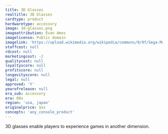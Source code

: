 ```yaml
---
title: 3D Glasses
realtitle: 3D Glasses
cardtype: product
hardwaretype: accessory
image: 3d-glasses.png
imageattribution: Evan Amos
imagelicense: Public domain
imagelink: 'https://upload.wikimedia.org/wikipedia/commons/9/9f/Sega-Masters-Sys-3D-Glasses.jpg'
staffcost: null
rdcost: null
marketingcost: -2
qualitycost: null
loyaltyscore: null
profitscore: null
longevityscore: null
legal: null
approved: 'Y'
yearofrelease: null
era_sub: accessory
era: 80s
region: 'usa, japan'
originalprice: $xx
concepts: 'any_console_product'
---
```


3D glasses enable players to experience games in another dimension.

